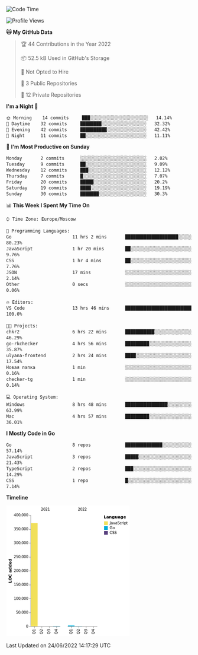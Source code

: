 <!--START_SECTION:waka-->
![Code Time](http://img.shields.io/badge/Code%20Time-354%20hrs%2022%20mins-blue)

![Profile Views](http://img.shields.io/badge/Profile%20Views-0-blue)

**🐱 My GitHub Data** 

> 🏆 44 Contributions in the Year 2022
 > 
> 📦 52.5 kB Used in GitHub's Storage 
 > 
> 🚫 Not Opted to Hire
 > 
> 📜 3 Public Repositories 
 > 
> 🔑 12 Private Repositories  
 > 
**I'm a Night 🦉** 

```text
🌞 Morning    14 commits     ███░░░░░░░░░░░░░░░░░░░░░░   14.14% 
🌆 Daytime    32 commits     ████████░░░░░░░░░░░░░░░░░   32.32% 
🌃 Evening    42 commits     ██████████░░░░░░░░░░░░░░░   42.42% 
🌙 Night      11 commits     ██░░░░░░░░░░░░░░░░░░░░░░░   11.11%

```
📅 **I'm Most Productive on Sunday** 

```text
Monday       2 commits      ░░░░░░░░░░░░░░░░░░░░░░░░░   2.02% 
Tuesday      9 commits      ██░░░░░░░░░░░░░░░░░░░░░░░   9.09% 
Wednesday    12 commits     ███░░░░░░░░░░░░░░░░░░░░░░   12.12% 
Thursday     7 commits      █░░░░░░░░░░░░░░░░░░░░░░░░   7.07% 
Friday       20 commits     █████░░░░░░░░░░░░░░░░░░░░   20.2% 
Saturday     19 commits     ████░░░░░░░░░░░░░░░░░░░░░   19.19% 
Sunday       30 commits     ███████░░░░░░░░░░░░░░░░░░   30.3%

```


📊 **This Week I Spent My Time On** 

```text
⌚︎ Time Zone: Europe/Moscow

💬 Programming Languages: 
Go                       11 hrs 2 mins       ████████████████████░░░░░   80.23% 
JavaScript               1 hr 20 mins        ██░░░░░░░░░░░░░░░░░░░░░░░   9.76% 
CSS                      1 hr 4 mins         ██░░░░░░░░░░░░░░░░░░░░░░░   7.76% 
JSON                     17 mins             ░░░░░░░░░░░░░░░░░░░░░░░░░   2.14% 
Other                    0 secs              ░░░░░░░░░░░░░░░░░░░░░░░░░   0.06%

🔥 Editors: 
VS Code                  13 hrs 46 mins      █████████████████████████   100.0%

🐱‍💻 Projects: 
chkr2                    6 hrs 22 mins       ███████████░░░░░░░░░░░░░░   46.29% 
go-rkchecker             4 hrs 56 mins       █████████░░░░░░░░░░░░░░░░   35.87% 
ulyana-frontend          2 hrs 24 mins       ████░░░░░░░░░░░░░░░░░░░░░   17.54% 
Новая папка              1 min               ░░░░░░░░░░░░░░░░░░░░░░░░░   0.16% 
checker-tg               1 min               ░░░░░░░░░░░░░░░░░░░░░░░░░   0.14%

💻 Operating System: 
Windows                  8 hrs 48 mins       ████████████████░░░░░░░░░   63.99% 
Mac                      4 hrs 57 mins       █████████░░░░░░░░░░░░░░░░   36.01%

```

**I Mostly Code in Go** 

```text
Go                       8 repos             ██████████████░░░░░░░░░░░   57.14% 
JavaScript               3 repos             █████░░░░░░░░░░░░░░░░░░░░   21.43% 
TypeScript               2 repos             ███░░░░░░░░░░░░░░░░░░░░░░   14.29% 
CSS                      1 repo              █░░░░░░░░░░░░░░░░░░░░░░░░   7.14%

```


**Timeline**

![Chart not found](https://raw.githubusercontent.com/jeezft/jeezft/main/charts/bar_graph.png) 


 Last Updated on 24/06/2022 14:17:29 UTC
<!--END_SECTION:waka-->
